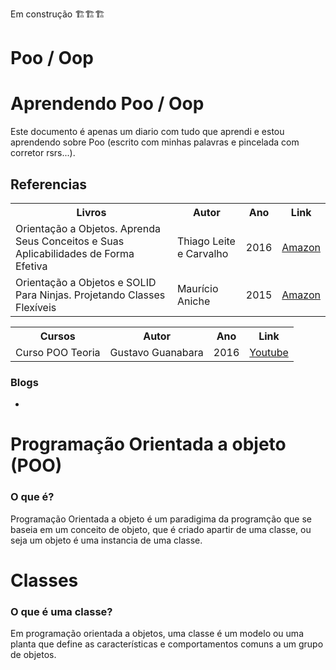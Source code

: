 Em construção 🏗️🏗️🏗️

# Poo / Oop

# Aprendendo Poo / Oop

Este documento é apenas um diario com tudo que aprendi e estou aprendendo sobre Poo (escrito com minhas palavras e pincelada com corretor rsrs...).

## Referencias

<table>
 <tr>
   <th>
     Livros
   </th>
   <th>
     Autor
   </th>
   <th>
     Ano
   </th>
   <th>
     Link
   </th>
 </tr>
 <tr>
   <td>
     Orientação a Objetos. Aprenda Seus Conceitos e Suas Aplicabilidades de Forma Efetiva
   </td>
   <td>
     Thiago Leite e Carvalho
   </td>
    <td>
       2016
   </td>
   <td>
     <a href="https://abrir.link/X3I2w"> Amazon</a>
   </td>
 </tr>
   <tr>
     <td>
       Orientação a Objetos e SOLID Para Ninjas. Projetando Classes Flexíveis
     </td>
     <td>
       Maurício Aniche 
     </td>
     <td>
       2015
     </td>
     <td>
      <a href="https://abrir.link/SYL6h"> Amazon</a>
     </td>
   </tr>
  
</table>

<table>
 <tr>
   <th>
     Cursos
   </th>
   <th>
     Autor
   </th>
   <th>
     Ano
   </th>
   <th>
     Link
   </th>
 </tr>
  
  <tr>
     <td>
       Curso POO Teoria
     </td>
     <td>
       Gustavo Guanabara
     </td>
     <td>
       2016
     </td>
     <td>
      <a href="https://www.youtube.com/watch?v=KlIL63MeyMY&list=PLHz_AreHm4dkqe2aR0tQK74m8SFe-aGsY)https://www.youtube.com/watch?v=KlIL63MeyMY&list=PLHz_AreHm4dkqe2aR0tQK74m8SFe-aGsY"> Youtube</a>
     </td>
   </tr>
  
</table>

### Blogs
<ul>
  <li></li>
</ul>

# Programação Orientada a objeto (POO)
### O que é?
Programação Orientada a objeto é um paradigima da programção que se baseia em um conceito de objeto, que é criado apartir de uma classe, ou seja um objeto é uma instancia de uma classe.

# Classes
### O que é uma classe? 
Em programação orientada a objetos, uma classe é um modelo ou uma planta que define as características e comportamentos comuns a um grupo de objetos.
